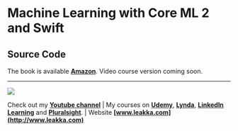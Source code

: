 # Machine Learning with Core ML 2 and Swift
## Source Code

The book is available **[Amazon](https://www.amazon.com/dp/B07F2NYDTH)**. 
Video course version coming soon.

***
![](http://www.leakka.com/wp-content/uploads/2018/10/ml-cover-420w-243x300.png)

Check out my **[Youtube channel](https://www.youtube.com/c/swiftprogrammingtutorials)** | My courses on **[Udemy](https://www.udemy.com/user/karolynyisztor/)**, **[Lynda](https://www.lynda.com/Karoly-Nyisztor/9655357-1.html)**, **[LinkedIn Learning](https://www.linkedin.com/learning/instructors/karoly-nyisztor?u=2125562)** and **[Pluralsight](https://www.pluralsight.com/profile/author/karoly-nyisztor)**. | Website **[www.leakka.com](http://www.leakka.com)**

